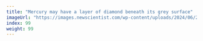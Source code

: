 ```yaml
---
title: "Mercury may have a layer of diamond beneath its grey surface"
imageUrl: "https://images.newscientist.com/wp-content/uploads/2024/06/24111356/SEI_209752577.jpg?width=788"
index: 99
weight: 99
---
```

